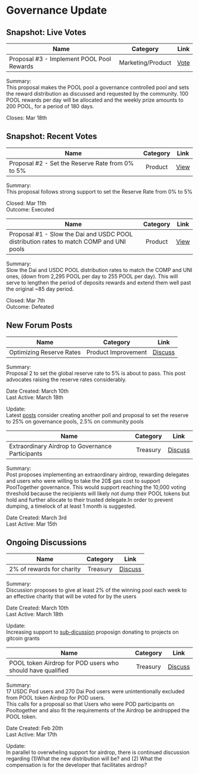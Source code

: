 # Governance Update

## Snapshot: Live Votes
| Name          | Category      | Link   |
| ------------- |:-------------:| :-----:|
| Proposal #3 - Implement POOL Pool Rewards | Marketing/Product | [Vote](https://vote.pooltogether.com/proposals/3) |

Summary:\
This proposal makes the POOL pool a governance controlled pool and sets the reward distribution as discussed and requested by the community. 100 POOL rewards per day will be allocated and the weekly prize amounts to 200 POOL, for a period of 180 days.

Closes: Mar 18th

## Snapshot: Recent Votes

| Name          | Category      | Link   |
| ------------- |:-------------:| :-----:|
| Proposal #2 - Set the Reserve Rate from 0% to 5% | Product | [View](https://vote.pooltogether.com/proposals/2) |

Summary:\
This proposal follows strong support to set the Reserve Rate from 0% to 5%

Closed: Mar 11th\
Outcome: Executed

| Name          | Category      | Link   |
| ------------- |:-------------:| :-----:|
| Proposal #1 - Slow the Dai and USDC POOL distribution rates to match COMP and UNI pools | Product | [View](https://vote.pooltogether.com/proposals/1) |

Summary:\
Slow the Dai and USDC POOL distribution rates to match the COMP and UNI ones, (down from 2,295 POOL per day to 255 POOL per day). This will serve to lengthen the period of deposits rewards and extend them well past the original ~85 day period.

Closed: Mar 7th\
Outcome: Defeated

## New Forum Posts

| Name          | Category      | Link   |
| ------------- |:-------------:| :-----:|
| Optimizing Reserve Rates | Product Improvement | [Discuss](https://gov.pooltogether.com/t/optimizing-reserve-rates/690) |

Summary:\
Proposal 2 to set the global reserve rate to 5% is about to pass. This post advocates raising the reserve rates considerably.

Date Created: March 10th\
Last Active: March 18th

Update:\
Latest [posts](https://gov.pooltogether.com/t/optimizing-reserve-rates/690/21) consider creating another poll and proposal to set the reserve to 25% on governance pools, 2.5% on community pools

| Name          | Category      | Link   |
| ------------- |:-------------:| :-----:|
| Extraordinary Airdrop to Governance Participants | Treasury | [Discuss](https://gov.pooltogether.com/t/extraordinary-airdrop-to-governance-participants/559) |

Summary:\
Post proposes implementing an extraordinary airdrop, rewarding delegates and users who were willing to take the 20$ gas cost to support PoolTogether governance. 
This would support reaching the 10,000 voting threshold because the recipients will likely not dump their POOL tokens but hold and further allocate to their trusted delegate.In order to prevent dumping, a timelock of at least 1 month is suggested.

Date Created: March 3rd\
Last Active: Mar 15th


## Ongoing Discussions

| Name          | Category      | Link   |
| ------------- |:-------------:| :-----:|
| 2% of rewards for charity | Treasury | [Discuss](https://gov.pooltogether.com/t/2-of-rewards-for-charity/385) |

Summary:\
Discussion proposes to give at least 2% of the winning pool each week to an effective charity that will be voted for by the users

Date Created: March 10th\
Last Active: March 18th

Update:\
Increasing support to [sub-dicussion](https://gov.pooltogether.com/t/2-of-rewards-for-charity/385/25) proposign donating to projects on gitcoin grants

| Name          | Category      | Link   |
| ------------- |:-------------:| :-----:|
| POOL token Airdrop for POD users who should have qualified | Treasury | [Discuss](https://gov.pooltogether.com/t/pool-token-airdrop-for-pod-users-who-should-have-qualified/269) |

Summary:\
17 USDC Pod users and 270 Dai Pod users were unintentionally excluded from POOL token Airdrop for POD users.  
This calls for a proposal so that Users who were POD participants on Pooltogether and also fit the requirements of the Airdrop be airdropped the POOL token.

Date Created: Feb 20th\
Last Active: Mar 17th

Update:\
In parallel to overwheling support for airdrop, there is continued discussion regarding (1)What the new distribution will be? and
(2) What the compensation is for the developer that facilitates airdrop?


